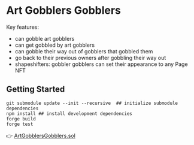 # Art Gobblers Gobblers

Key features:
- can gobble art gobblers
- can get gobbled by art gobblers
- can gobble their way out of gobblers that gobbled them
- go back to their previous owners after gobbling their way out
- shapeshifters: gobbler gobblers can set their appearance to any Page NFT

## Getting Started

```
git submodule update --init --recursive  ## initialize submodule dependencies
npm install ## install development dependencies
forge build
forge test
```

👉 [ArtGobblersGobblers.sol](https://github.com/karmacoma-eth/art-gobblers-gobblers/blob/main/src/ArtGobblersGobblers.sol)
